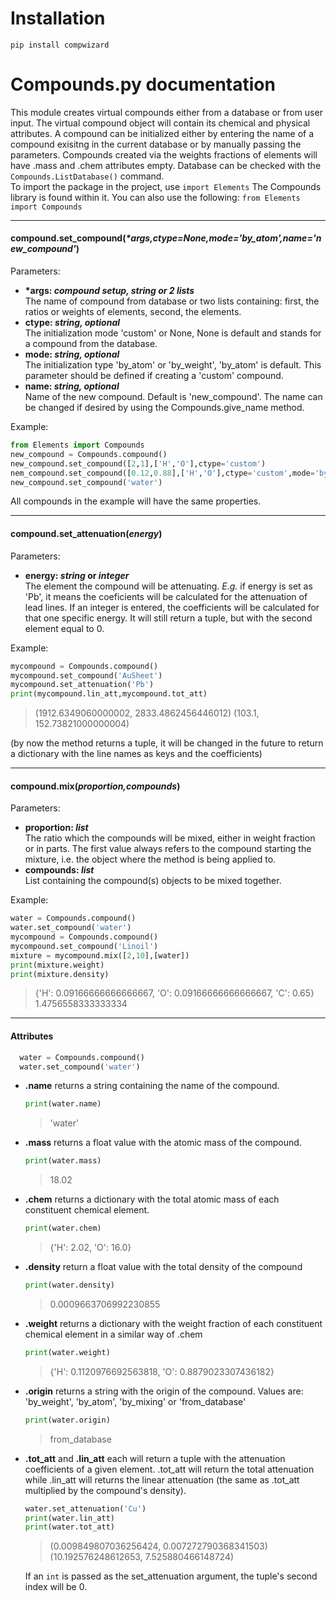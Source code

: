 # Installation

`pip install compwizard`

# Compounds.py documentation

This module creates virtual compounds either from a database or from user input.
The virtual compound object will contain its chemical and physical attributes.
A compound can be initialized either by entering the name of a compound exisitng in the current database or by manually passing the parameters.
Compounds created via the weights fractions of elements will have .mass and .chem attributes empty.
Database can be checked with the `Compounds.ListDatabase()` command.
<br>
To import the package in the project, use `import Elements`
The Compounds library is found within it. You can also use the following: `from Elements import Compounds`

---

#### compound.set_compound(_\*args,ctype=None,mode='by_atom',name='new_compound'_)
  Parameters:
  * **\*args: _compound setup, string or 2 lists_**
  <br>The name of compound from database or two lists containing: first, the ratios or weights of elements, second, the elements.
  * **ctype: _string, optional_**
  <br>The initialization mode 'custom' or None, None is default and stands for a compound from the database. 
  * **mode: _string, optional_**
  <br>The initialization type 'by_atom' or 'by_weight', 'by_atom' is default. This parameter should be defined if creating a 'custom' compound.
   * **name: _string, optional_**
  <br>Name of the new compound. Default is 'new_compound'. The name can be changed if desired by using the Compounds.give_name method.
  
  Example:
  ```python
  from Elements import Compounds
  new_compound = Compounds.compound()
  new_compound.set_compound([2,1],['H','O'],ctype='custom')
  nem_compound.set_compound([0.12,0.88],['H','O'],ctype='custom',mode='by_weight')
  new_compound.set_compound('water')
  ```
All compounds in the example will have the same properties.

---

#### compound.set_attenuation(_energy_)
  Parameters:
  * **energy: _string_ or _integer_**
  <br>The element the compound will be attenuating. _E.g._ if energy is set as 'Pb', it means the coeficients will be calculated for the attenuation of lead lines. If an integer is entered, the coefficients will be calculated for that one specific energy. It will still return a tuple, but with the second element equal to 0.
  
  Example:
  ```python
  mycompound = Compounds.compound()
  mycompound.set_compound('AuSheet')
  mycompound.set_attenuation('Pb')
  print(mycompound.lin_att,mycompound.tot_att)
  ```
  > (1912.6349060000002, 2833.4862456446012) (103.1, 152.73821000000004)
  
  (by now the method returns a tuple, it will be changed in the future to return a dictionary with the line names as keys and the coefficients)
  
---

#### compound.mix(_proportion,compounds_)
  Parameters:
  * **proportion: _list_**
  <br>The ratio which the compounds will be mixed, either in weight fraction or in parts. The first value always refers to the compound starting the mixture, i.e. the object where the method is being applied to.
  * **compounds: _list_**
  <br>List containing the compound(s) objects to be mixed together.
  
  Example:
  ```python
  water = Compounds.compound()
  water.set_compound('water')
  mycompound = Compounds.compound()
  mycompound.set_compound('Linoil')
  mixture = mycompound.mix([2,10],[water])
  print(mixture.weight)
  print(mixture.density)
  ```
  > {'H': 0.09166666666666667, 'O': 0.09166666666666667, 'C': 0.65}
  <br> 1.4756558333333334

---  

#### Attributes
```python
  water = Compounds.compound()
  water.set_compound('water')
```

* **.name**
  returns a string containing the name of the compound.
  ```python
  print(water.name)
  ```
  > 'water'
* **.mass**
  returns a float value with the atomic mass of the compound.
    ```python
  print(water.mass)
  ```
  > 18.02
* **.chem**
  returns a dictionary with the total atomic mass of each constituent chemical element.
  ```python
  print(water.chem)
  ```
  > {'H': 2.02, 'O': 16.0}
* **.density**
  return a float value with the total density of the compound
  ```python
  print(water.density)
  ```
  > 0.0009663706992230855
* **.weight**
  returns a dictionary with the weight fraction of each constituent chemical element in a similar way of .chem
  ```python
  print(water.weight)
  ```
  > {'H': 0.1120976692563818, 'O': 0.8879023307436182}
* **.origin**
  returns a string with the origin of the compound. Values are: 'by_weight', 'by_atom', 'by_mixing' or 'from_database'
  ```python
  print(water.origin)
  ```
  > from_database
* **.tot_att** and **.lin_att**
  each will return a tuple with the attenuation coefficients of a given element. .tot_att will return the total attenuation while .lin_att will returns the linear attenuation (the same as .tot_att multiplied by the compound's density).
  ```python
  water.set_attenuation('Cu')
  print(water.lin_att)
  print(water.tot_att)
  ```
  > (0.009849807036256424, 0.007272790368341503)
  <br>(10.192576248612653, 7.525880466148724)

  If an `int` is passed as the set_attenuation argument, the tuple's second index will be 0.
